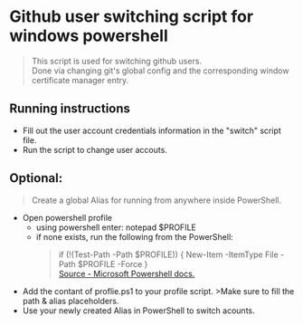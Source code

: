 # Github user switching script for windows powershell
> This script is used for switching github users. <br>
> Done via changing git's global config and the corresponding window certificate manager entry.



## Running instructions
- Fill out the user account credentials information in the "switch" script file.
- Run the script to change user accouts.



## Optional: 
>Create a global Alias for running from anywhere inside PowerShell.
- Open powershell profile
  - using powershell enter: notepad $PROFILE
  - if none exists, run the following from the PowerShell:
    > if (!(Test-Path -Path $PROFILE)) { 
    New-Item -ItemType File -Path $PROFILE -Force
} <br>
  [Source - Microsoft Powershell docs.](https://docs.microsoft.com/en-us/powershell/module/microsoft.powershell.core/about/about_profiles?view=powershell-7.2)
- Add the contant of proflie.ps1 to your profile script.
      >Make sure to fill the path & alias placeholders.
- Use your newly created Alias in PowerShell to switch acounts.



    

    
